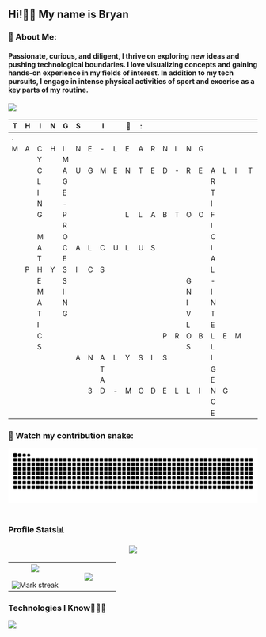 <h2 align="left">Hi!👋🏼 My name is Bryan</h2>

<h3 align="left">💫 About Me:</h3>
<h4>Passionate, curious, and diligent, I thrive on exploring new ideas and pushing technological boundaries. I love visualizing concepts and gaining hands-on experience in my fields of interest. In addition to my tech pursuits, I engage in intense physical activities of sport and excerise as a key parts of my routine.</h4>
<img src="https://user-images.githubusercontent.com/73097560/115834477-dbab4500-a447-11eb-908a-139a6edaec5c.gif"> 


|T|H|I|N|G|S||I||💚|:| | | | | | | | | | |
| - | - | - | - | - | - | - | - | - | - | - | - | - | - | - | - | - | - | - | - | - |
|.|||||||||||||||||||||||||||
|M|A|C|H|I|N|E|-|L|E|A|R|N|I|N|G||
|||Y||M|||||||||||||||
|||C||A|U|G|M|E|N|T|E|D|-|R|E|A|L|I|T|Y|
|||L||G||||||||||||R|||||
|||I||E||||||||||||T|||||
|||N||-||||||||||||I|||||
|||G||P|||||L|L|A|B|T|O|O|F|||||
|||||R||||||||||||I||||
|||M||O||||||||||||C||||
|||A||C|A|L|C|U|L|U|S|||||I||||
|||T||E||||||||||||A||||
||P|H|Y|S|I|C|S|||||||||L||||
|||E||S||||||||||G||-||||
|||M||I||||||||||N||I||||
|||A||N||||||||||I||N||||
|||T||G||||||||||V||T||||
|||I||||||||||||L||E|||||
|||C||||||||||P|R|O|B|L|E|M||
|||S||||||||||||S||L||||
||||||A|N|A|L|Y|S|I|S||||I||||
||||||||T|||||||||G||||
||||||||A|||||||||E||||
|||||||3|D|-|M|O|D|E|L|L|I|N|G|||
|||||||||||||||||C||||
|||||||||||||||||E||||


### 🐍 Watch my contribution snake:
<picture>
  <source media="(prefers-color-scheme: dark)" srcset="https://raw.githubusercontent.com/bryaanabraham/bryaanabraham/output/github-contribution-grid-snake-dark.svg">
  <source media="(prefers-color-scheme: light)" srcset="https://raw.githubusercontent.com/bryaanabraham/bryaanabraham/output/github-contribution-grid-snake.svg">
  <img alt="github contribution grid snake animation" src="https://raw.githubusercontent.com/bryaanabraham/bryaanabraham/output/github-contribution-grid-snake.svg">
</picture>
<br><br>


<h3 align="left">Profile Stats📊</h3></summary>
<p  align="center">
<img src="https://user-images.githubusercontent.com/73097560/115834477-dbab4500-a447-11eb-908a-139a6edaec5c.gif">                   
  <br>
<table border="0" align="center">
<tr border="0">
<td width="50%" align="center">
  <img  align="center"  src="https://github-readme-stats.vercel.app/api?username=bryaanabraham&theme=gotham&show_icons=true&count_private=true" />
  <br></br>
  <img  title="🔥 Get streak stats for your profile at git.io/streak-stats" alt="Mark streak" src="https://github-readme-streak-stats.herokuapp.com/?user=bryaanabraham&theme=gotham&hide_border=true" />
</td>
<td width="50%" align="center">
  <img  align="center"  src="https://github-readme-stats.anuraghazra1.vercel.app/api/top-langs/?username=bryaanabraham&theme=gotham&hide_border=true&no-bg=true&no-frame=true&langs_count=7"/>
  </td>
</tr>
</table>

<h3 align="left">Technologies I Know👨🏻‍💻</h3></summary>

<div id="user-content-toc" style="flex: 1;">
  <!--tech stack icons-->
  <p align="left">
    <a href="https://skillicons.dev">
    <img src="https://skillicons.dev/icons?i=ai,c,cpp,py,pycharm,vscode,anaconda,sklearn,tensorflow,pytorch,bash,git,github,arduino,raspberrypi,dart,flutter,blender,au,ae,&perline=10" /> </a>
  </p>
</div>
<br>
